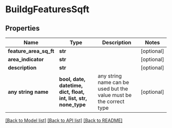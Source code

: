 # BuildgFeaturesSqft


## Properties
Name | Type | Description | Notes
------------ | ------------- | ------------- | -------------
**feature_area_sq_ft** | **str** |  | [optional] 
**area_indicator** | **str** |  | [optional] 
**description** | **str** |  | [optional] 
**any string name** | **bool, date, datetime, dict, float, int, list, str, none_type** | any string name can be used but the value must be the correct type | [optional]

[[Back to Model list]](../README.md#documentation-for-models) [[Back to API list]](../README.md#documentation-for-api-endpoints) [[Back to README]](../README.md)


